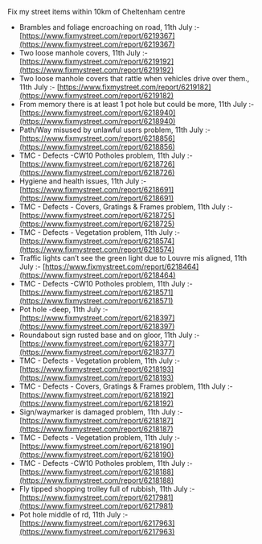 Fix my street items within 10km of Cheltenham centre

<!-- fix_marker starts -->

- Brambles and foliage encroaching on road, 11th July :- [https://www.fixmystreet.com/report/6219367](https://www.fixmystreet.com/report/6219367)
- Two loose manhole covers, 11th July :- [https://www.fixmystreet.com/report/6219192](https://www.fixmystreet.com/report/6219192)
- Two loose manhole covers that rattle when vehicles drive over them., 11th July :- [https://www.fixmystreet.com/report/6219182](https://www.fixmystreet.com/report/6219182)
- From memory there is at least 1 pot hole but could be more, 11th July :- [https://www.fixmystreet.com/report/6218940](https://www.fixmystreet.com/report/6218940)
- Path/Way misused by unlawful users problem, 11th July :- [https://www.fixmystreet.com/report/6218856](https://www.fixmystreet.com/report/6218856)
- TMC - Defects -CW10 Potholes problem, 11th July :- [https://www.fixmystreet.com/report/6218726](https://www.fixmystreet.com/report/6218726)
- Hygiene and health issues, 11th July :- [https://www.fixmystreet.com/report/6218691](https://www.fixmystreet.com/report/6218691)
- TMC - Defects - Covers, Gratings & Frames problem, 11th July :- [https://www.fixmystreet.com/report/6218725](https://www.fixmystreet.com/report/6218725)
- TMC - Defects - Vegetation problem, 11th July :- [https://www.fixmystreet.com/report/6218574](https://www.fixmystreet.com/report/6218574)
- Traffic lights can’t see the green light due to Louvre mis aligned, 11th July :- [https://www.fixmystreet.com/report/6218464](https://www.fixmystreet.com/report/6218464)
- TMC - Defects -CW10 Potholes problem, 11th July :- [https://www.fixmystreet.com/report/6218571](https://www.fixmystreet.com/report/6218571)
- Pot hole -deep, 11th July :- [https://www.fixmystreet.com/report/6218397](https://www.fixmystreet.com/report/6218397)
- Roundabout sign rusted base and on gloor, 11th July :- [https://www.fixmystreet.com/report/6218377](https://www.fixmystreet.com/report/6218377)
- TMC - Defects - Vegetation problem, 11th July :- [https://www.fixmystreet.com/report/6218193](https://www.fixmystreet.com/report/6218193)
- TMC - Defects - Covers, Gratings & Frames problem, 11th July :- [https://www.fixmystreet.com/report/6218192](https://www.fixmystreet.com/report/6218192)
- Sign/waymarker is damaged problem, 11th July :- [https://www.fixmystreet.com/report/6218187](https://www.fixmystreet.com/report/6218187)
- TMC - Defects - Vegetation problem, 11th July :- [https://www.fixmystreet.com/report/6218190](https://www.fixmystreet.com/report/6218190)
- TMC - Defects -CW10 Potholes problem, 11th July :- [https://www.fixmystreet.com/report/6218188](https://www.fixmystreet.com/report/6218188)
- Fly tipped shopping trolley full of rubbish, 11th July :- [https://www.fixmystreet.com/report/6217981](https://www.fixmystreet.com/report/6217981)
- Pot hole middle of rd, 11th July :- [https://www.fixmystreet.com/report/6217963](https://www.fixmystreet.com/report/6217963)

<!-- fix_marker ends -->